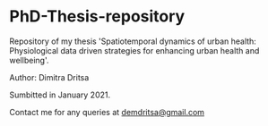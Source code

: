 # PhD-Thesis-repository
Repository of my thesis 'Spatiotemporal dynamics of urban health: Physiological data driven strategies for enhancing urban health and wellbeing'.

Author: Dimitra Dritsa 

Sumbitted in January 2021.

Contact me for any queries at demdritsa@gmail.com
